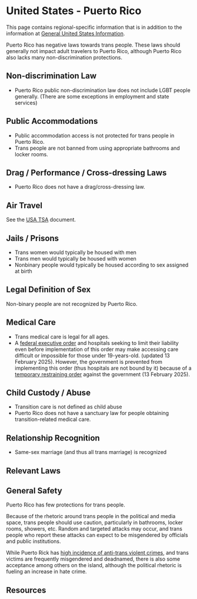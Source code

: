 # United States - Puerto Rico

This page contains regional-specific information that is in addition to
the information at [General United States
Information](notes/usa-general.md).

Puerto Rico has negative laws towards trans people. These laws should generally
not impact adult travelers to Puerto Rico, although Puerto Rico also lacks many
non-discrimination protections.

## Non-discrimination Law

 * Puerto Rico public non-discrimination law does not include LGBT people
   generally.  (There are some exceptions in employment and state
   services)

## Public Accommodations

 * Public accommodation access is not protected for trans people in Puerto Rico.
 * Trans people are not banned from using appropriate bathrooms and locker
   rooms.

## Drag / Performance / Cross-dressing Laws

 * Puerto Rico does not have a drag/cross-dressing law.

## Air Travel

See the [USA TSA](notes/tsa.md) document.

## Jails / Prisons

 * Trans women would typically be housed with men
 * Trans men would typically be housed with women
 * Nonbinary people would typically be housed according to sex
   assigned at birth

## Legal Definition of Sex

Non-binary people are not recognized by Puerto Rico.

## Medical Care

 * Trans medical care is legal for all ages.
 * A [federal executive
   order](https://www.whitehouse.gov/presidential-actions/2025/01/protecting-children-from-chemical-and-surgical-mutilation/)
   and hospitals seeking to limit their liability even before
   implementation of this order may make accessing care difficult or
   impossible for those under 19-years-old. (updated 13 February 2025).
   However, the government is prevented from implementing this order
   (thus hospitals are not bound by it) because of a [temporary
   restraining
   order](https://assets.aclu.org/live/uploads/2025/02/093114651219.pdf)
   against the government (13 February 2025).

## Child Custody / Abuse

 * Transition care is not defined as child abuse
 * Puerto Rico does not have a sanctuary law for people obtaining
   transition-related medical care.
 
## Relationship Recognition

 * Same-sex marriage (and thus all trans marriage) is recognized

## Relevant Laws

## General Safety

Puerto Rico has few protections for trans people.

Because of the rhetoric around trans people in the political and media
space, trans people should use caution, particularly in bathrooms,
locker rooms, showers, etc.  Random and targeted attacks may occur, and
trans people who report these attacks can expect to be misgendered by
officials and public institutions.

While Puerto Rick has [high incidence of anti-trans violent
crimes](https://transgenderlawcenter.org/regional-reports-puerto-rico/),
and trans victims are frequently misgendered and deadnamed, there is
also some acceptance among others on the island, although the political
rhetoric is fueling an increase in hate crime.

## Resources

